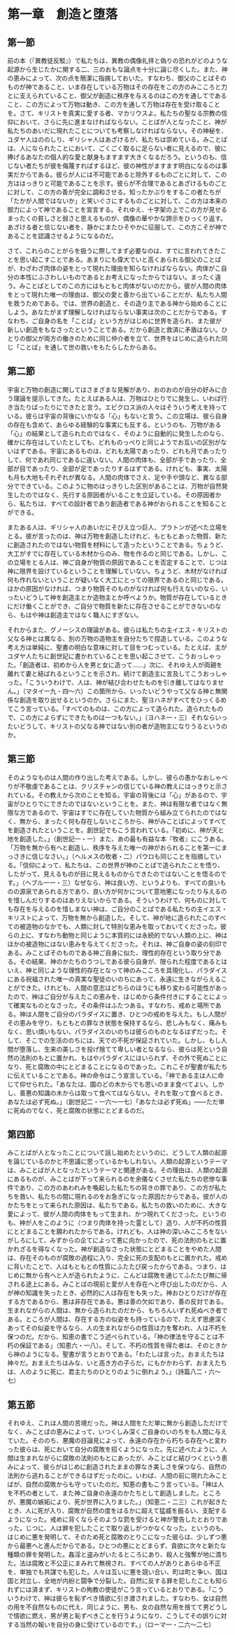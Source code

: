 # 第一章　創造と堕落

## 第一節

前の本（『異教徒反駁』）で私たちは、異教の偶像礼拝と偽りの恐れがどのような起源から生じたかに関する二、三のおもな論点を十分に論じ尽くした。また、神の恵みによって、次の点を簡潔に指摘しておいた。すなわち、御父のことばそのものが神であること、いま存在している万物はその存在をこの方のみこころと力とに支えられていること、御父が創造に秩序を与えるのはこの方を通してであること、この方によって万物は動き、この方を通して万物は存在を受け取ることを。さて、キリストを真実に愛する者、マカリウスよ。私たちの聖なる宗教の信仰において、さらに先に進まなければならない。ことばが人となったこと、神が私たちのあいだに現れたことについても考察しなければならない。その神秘を、ユダヤ人はののしり、ギリシャ人はあざけるが、私たちは崇めている。みことばは、人になられたことにおいて、ごくごく取るに足らない者に見えるので、彼に捧げるあなたの個人的な愛と献身もますます大きくなるだろう。というのも、信じない者たちが彼を侮蔑すればするほど、彼の神性がますます明白になるのは事実だからである。彼らが人には不可能であると除外するものごとに対して、この方ははっきりと可能であることを示す。彼らが不合理であるとあざけるものごとに対して、この方の善が完全に調和させる。知ったかぶりをするこの者たちが「たかが人間ではないか」と笑いぐさにするものごとに対して、この方は本来の御力によって神であることを宣言する。それゆえ、十字架の上でこの方が見せるまったくの貧しさと弱さと思えるものが、偶像の華やかな誇示をひっくり返す。あざける者と信じない者を、静かにまたひそやかに征服して、この方こそが神であることを認識させるようになるのだ。

さて、これらのことがらを扱うに際してまず必要なのは、すでに言われてきたことを思い起こすことである。あまりにも偉大でいと高くあられる御父のことばが、わざわざ肉体の姿をとって現れた理由を知らなければならない。肉体がこ自分の本性にふさわしいものであるとお考えになったからではない。まったく違う。みことばとしてのこの方にはもともと肉体がないのだから。彼が人間の肉体をとって現れた唯一の理由は、御父の愛と善から出ていることだが、私たち人間を救うためである。では、世界の創造と、その造り主である神から始めることにしよう。あなたがまず理解しなければならない事実は次のことだからである。すなわち、ご自身の名を「ことば」という方がはじめに世界を造られ、また彼が新しい創造をもなさったということである。だから創造と救済に矛盾はない。ひとりの御父が両方の働きのために同じ仲介者を立て、世界をはじめに造られた同じ「ことば」を通して世の救いをもたらしたからある。

## 第二節

宇宙と万物の創造に関してはさまざまな見解があり、おのおのが自分の好みに合う理論を提示してきた。たとえばある人は、万物はひとりでに発生し、いわば行き当たりばったりにできたと言う。エピクロス派の人々はそういう考えを持っている。彼らは宇宙の背後にいかなる「心」もないと言う。この立場は、彼ら自身の存在も含めて、あらゆる経験的な事実にも反する。というのも、万物がある「心」の結果として造られたのではなく、そのように自動的に発生したのなら、確かに存在はしていたとしても、どれものっぺりと同じようでお互いの区別がないはずである。宇宙にあるものは、どれも太陽であったり、どれも月であったりして、何であれ同じであるに違いない。人間の肉体も、全部が手であったり、全部が目であったり、全部が足であったりするはずである。けれども、事実、太陽も月も大地もそれぞれが異なる。人間の肉体でさえ、足や手や頭など、異なる部分でできている。このように物のはっきりした区別があることは、万物が自然発生したのではなく、先行する原因者がいることを立証している。その原因者から、私たちは、すべての設計者であり創造者である神がおられることを知ることができる。

またある人は、ギリシャ人のあいだにそびえ立つ巨人、プラトンが述べた立場をとる。彼が言ったのは、神は万物を創造したけれど、もともとあった物質、新たに創造されたのではない物質を材料にして造ったということである。ちょうど、大工がすでに存在している木材からのみ、物を作るのと同じである。しかし、この立場をとる人は、神ご自身が物質の原因であることを否定することで、じつは神に限界を設けているということを理解していない。ちょうど、木材がなければ何も作れないということが疑いなく大工にとっての限界であるのと同じである。ほかの原因がなければ、つまり物質そのものがなければ何も行えないのなら、いったいどうして神を創造主とか造物主とか呼べようか。物質が存在しているときにだけ働くことができ、ご自分で物質を新たに存在させることができないのなら、もはや神は創造主ではなく職人にすぎない。

それからまた、グノーシスの理論がある。彼らは私たちの主イエス・キリストの父なる神とは異なる、別の万物の造物主を自分たちで捏造している。このような考え方は単純に、聖書の明白な意味に対して目をつむっている。たとえば、主がユダヤ人たちに創世記に書かれていることを思い起こさせて、こうおっしゃった。「創造者は、初めから人を男と女に造って……」次に、それゆえ人が両親を離れて妻と結ばれるということを示され、続けて創造主に言及してこうおっしゃった。「こういうわけで、人は、神が結び合わせたものを引き離してはなりません。」（マタイ一九・四〜六）この箇所から、いったいどうやって父なる神と無関係な創造を取り出せるというのか。さらにまた、聖ヨハネがすべてをひっくるめてこう言っている。「すべてのものは、この方によって造られた。造られたもので、この方によらずにできたものは一つもない。」（ヨハネ一・三）それならいったいどうして、キリストの父なる神ではない別の者が造物主になりうるというのか。

## 第三節

そのようなものは人間の作り出した考えである。しかし、彼らの愚かなおしゃべりが不敬虔であることは、クリスチャンの信じている神の教えにはっきりと示されている。その教えから次のことを知る。宇宙の背後には「心」があるので、宇宙がひとりでにできたのではないということを。また、神は有限な者ではなく無限な方であるので、宇宙はすでに存在していた物質から組み立てられたのではなく、無から、まったく何も存在しないところから、神がみことばによってすべてを創造されたということを。創世記でもこう言われている。「初めに、神が天と地を創造した。」（創世記一・一）また、あの最も有益な本『牧者』にこうある。「万物を無から有へと創造し、秩序を与えた唯一の神がおられることを第一にまっさきに信じなさい。」（ヘルメスの牧者・二）パウロも同じことを指摘している。「信仰によって、私たちは、この世界が神のことばで造られたことを悟り、したがって、見えるものが目に見えるものからできたのではないことを悟るのです。」（ヘブル一一・三）なぜなら、神は良い方、というよりも、すべての良いものの源泉であられる方であり、良い方が何かについて意地悪になったり与えるのを惜しんだりするのはありえないからである。そういうわけで、何ものに対しても存在を与えるのを惜しまない神は、ご自分のことばである私たちの主イエス・キリストによって、万物を無から創造した。そして、神が地に造られたこのすべての被造物のなかでも、人類に対して特別な恵みを取っておいてくださった。彼らの上に、すなわち動物と同じように本質的には永続的でない人類の上に、神はほかの被造物にはない恵みを与えてくださった。それは、神ご自身の姿の刻印である。みことばそのものである神ご自身に似た、理性的存在という取り分である。その結果、神のかたちのうつしである彼ら自身が、限られた程度であるとはいえ、神と同じような理性的存在となって神のみこころを具現化し、パラダイスにある祝福された唯一の真実な聖徒のいのちにあって、永遠に生きながらえることができた。けれども、人間の意志はどちらのほうにも移り変わる可能性があったので、神はご自分が与えたこの恵みを、はじめから条件付きにすることによって確実なものとなさった。その条件はふたつある。すなわち、戒めと場所である。神は人間をご自分のパラダイスに置き、ひとつの戒めを与えた。もし人間がその恵みを守り、もともとの罪なき状態を保持するなら、悲しみもなく、痛みもなく、思い煩いもない、パラダイスのいのちは彼らのものとなるはずだった。そして、そこでの生活ののちには、天での不死が保証されていた。しかし、もし人間が堕落し、生来の美しさを投げ捨てて卑しい者となるなら、彼らは死という自然の法則のもとに置かれ、もはやパラダイスにはいられず、その外で死ぬことになり、死と腐敗の中にとどまることになるのであった。これこそが聖書が私たちに伝えていることである。神の命令はこう宣言している。「神である主は人に命じて仰せられた。「あなたは、園のどの木からでも思いのまま食べてよい。しかし、善悪の知識の木からは取って食べてはならない。それを取って食べるとき、あなたは必ず死ぬ。」（創世記二・一六〜一七）「あなたは必ず死ぬ」――ただ単に死ぬのでなく、死と腐敗の状態にとどまるのだ。

## 第四節

みことばが人となったことについて話し始めたというのに、どうして人類の起源を論じているのかと不思議に思っているかもしれない。人類の起源というテーマは、みことばが人となったというテーマと関連がある。その理由は、人類の起源にあるものが、みことばが下って来られるのを余儀なくさせた私たちの悲惨な事件であり、この方のあわれみを喚起した私たちの背きの罪であり、この方が私たちを救い、私たちの間に現れるのをお急ぎになった原因だからである。彼が人のかたちをとって来られた原因は、私たちである。私たちの救いのために、大きな愛によって、彼が人間の肉体をもって生まれ、かつ現れてくださった。というのも、神が人をこのように（つまり肉体を持った霊として）造り、人が不朽の性質にとどまることを願われたからである。けれども、人は神の深いみこころをないがしろにして、みずからの企てによって悪に向かったので、死の法則のもとに置かれざるを得なくなった。神が創造なさった状態にとどまることをやめた人間は、存在そのものが腐敗の過程に入り、完全に死の支配のもとに置かれた。戒めに背いたことで、人はもともとの性質にふたたび戻ったからである。つまり、はじめに無から有へと人が造られたように、こんどは腐敗を通じてふたたび無に帰される途上にある。みことばの現前と愛が人を存在へと呼び出したのだから、人が神の知識を失ったとき、必然的に人は存在をも失った。神おひとりだけが存在する方であるから、悪は非存在である。悪は善の欠如であり、善の反対である。生まれながらの人間は、無から造られたのだから、もちろんいずれ死ぬべき者である。ところが人間は、存在する方の似姿をも持っているので、たえず思慮深くあってその似姿を守るなら、人の生まれながらの性質は力を奪われ、人は不朽を保つのだ。だから、知恵の書でこう述べられている。「神の律法を守ることは不朽の保証である」（知恵六・一八）。そして、不朽の性質を得た者は、そのときから神のようになる。聖書が言うとおりである。「わたしは言った。おまえたちは神々だ。おまえたちはみな、いと高き方の子らだ。にもかかわらず、おまえたちは、人のように死に、君主たちのひとりのように倒れよう。」（詩篇八二・六〜七）

## 第五節

それゆえ、これは人間の苦境だった。神は人間をただ単に無から創造しただけでなく、みことばの恵みによって、いつくしみ深くご自身のいのちをも人間に与えていた。そののち、悪魔の目論見によって、永遠の存在から朽ちる存在へと変わった彼らは、死において自分の腐敗を招くようになった。先に述べたように、人間は生まれながらに腐敗の法則のもとにあったが、みことばと結びつくという恵みによって、彼らがはじめに創造されたままの罪なき美しさを保つなら、自然の法則から逃れることができるはずだったのに。いわば、人間の前に現れたみことばが、自然の腐敗からも守っていたのだ。知恵の書もこう言っている。「神は人を不朽の者として、また神ご自身の永遠のかたちとして創造しました。ところが、悪魔の嫉妬により、死が世界に入りました。」（知恵二・二三）これが起きたとき、人に死が入り、腐敗が自然の度をはるかに超えて猛威を振るい、支配するようになった。戒めに背くならそのような罰を受けると神が警告したとおりであった。じつに、人は罪を犯したことで取り返しがつかなくなった。というのも、はじめに悪を発明して、そのため死と腐敗のとりこになった彼らは、少しずつ悪から最悪へと進んだからである。ひとつの悪にとどまらず、貪欲に次々と新たな種類の罪を発明した。姦淫と盗みがいたるところにあり、殺人と強奪が地に満ちた。法は腐敗と不公正にまみれて無視され、すべての人がありとあらゆる不正を、単独でも共謀でも犯した。人々は互いに悪を競い合い、町は町と争い、国は国と対立し、全地が内紛と闘争で分裂した。自然に反する罪を犯したことも知られずには済まず、キリストの殉教の使徒がこう言っているとおりである。「こういうわけで、神は彼らを恥ずべき情欲に引き渡されました。すなわち、女は自然の用を不自然なものに代え、同じように、男も、女の自然な用を捨てて男どうしで情欲に燃え、男が男と恥ずべきことを行うようになり、こうしてその誤りに対する当然の報いを自分の身に受けているのです。」（ローマ一・二六〜二七）
